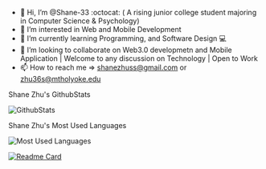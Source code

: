 - 👋 Hi, I’m @Shane-33 :octocat: ( A rising junior college student majoring in Computer Science & Psychology) 
- 👀 I’m interested in Web and Mobile Development
- 🌱 I’m currently learning Programming, and Software Design  💻
- 💞️ I’m looking to collaborate on Web3.0 developmetn and Mobile Application | Welcome to any discussion on Technology | Open to Work
- 📫 How to reach me => shanezhuss@gmail.com or zhu36s@mtholyoke.edu

<!---
Shane-33/Shane-33 is a ✨ special ✨ repository because its `README.md` (this file) appears on your GitHub profile.
You can click the Preview link to take a look at your changes.
--->





Shane Zhu's GithubStats

![GithubStats](https://github-readme-stats.vercel.app/api?username=Shane-33&show_icons=true&theme=dark&count_private=true)



Shane Zhu's Most Used Languages

![Most Used Languages](https://github-readme-stats.vercel.app/api/top-langs/?username=Shane-33&theme=dark&layout=compact)


[![Readme Card](https://github-readme-stats.vercel.app/api/pin/?username=Shane-33&repo=github-readme-stats)](https://github.com/anuraghazra/github-readme-stats)
